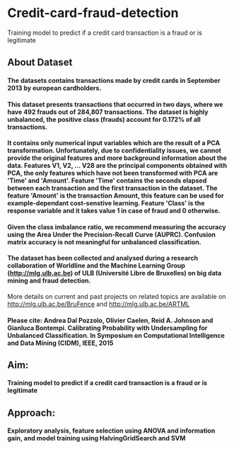 # Credit-card-fraud-detection
Training model to predict if a credit card transaction is a fraud or is legitimate
## About Dataset

#### The datasets contains transactions made by credit cards in September 2013 by european cardholders.
#### This dataset presents transactions that occurred in two days, where we have 492 frauds out of 284,807 transactions. The dataset is highly unbalanced, the positive class (frauds) account for 0.172% of all transactions.

#### It contains only numerical input variables which are the result of a PCA transformation. Unfortunately, due to confidentiality issues, we cannot provide the original features and more background information about the data. Features V1, V2, … V28 are the principal components obtained with PCA, the only features which have not been transformed with PCA are 'Time' and 'Amount'. Feature 'Time' contains the seconds elapsed between each transaction and the first transaction in the dataset. The feature 'Amount' is the transaction Amount, this feature can be used for example-dependant cost-senstive learning. Feature 'Class' is the response variable and it takes value 1 in case of fraud and 0 otherwise.

#### Given the class imbalance ratio, we recommend measuring the accuracy using the Area Under the Precision-Recall Curve (AUPRC). Confusion matrix accuracy is not meaningful for unbalanced classification.

#### The dataset has been collected and analysed during a research collaboration of Worldline and the Machine Learning Group (http://mlg.ulb.ac.be) of ULB (Université Libre de Bruxelles) on big data mining and fraud detection.
More details on current and past projects on related topics are available on http://mlg.ulb.ac.be/BruFence and http://mlg.ulb.ac.be/ARTML

#### Please cite: Andrea Dal Pozzolo, Olivier Caelen, Reid A. Johnson and Gianluca Bontempi. Calibrating Probability with Undersampling for Unbalanced Classification. In Symposium on Computational Intelligence and Data Mining (CIDM), IEEE, 2015

## Aim:
#### Training model to predict if a credit card transaction is a fraud or is legitimate

## Approach:
#### Exploratory analysis, feature selection using ANOVA and information gain, and model training using HalvingGridSearch and SVM
